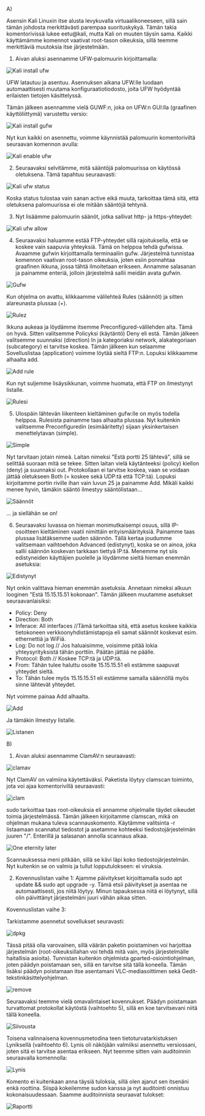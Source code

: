 A) 

Asensin Kali Linuxin itse alusta levykuvalla virtuaalikoneeseen, sillä sain tämän johdosta merkittävästi parempaa suorituskykyä. Tämän takia komentorivissä lukee eetu@kali, mutta
Kali on muuten täysin sama. Kaikki käyttämämme komennot vaativat root-tason oikeuksia, sillä teemme merkittäviä muutoksia itse järjestelmään.

1. Aivan aluksi asennamme UFW-palomuurin kirjoittamalla:
 
![Kali install ufw](https://user-images.githubusercontent.com/72074501/119134972-7fd3dc00-ba46-11eb-90ec-a3ee7dce1e7f.PNG)

UFW latautuu ja asentuu. Asennuksen aikana UFW:lle luodaan automaattisesti muutama konfiguraatiotiodosto, joita UFW hyödyntää erilaisten tietojen käsittelyssä.

Tämän jälkeen asennamme vielä GUWF:n, joka on UFW:n GUI:lla (graafinen käyttöliittymä) varustettu versio:

![Kali install gufw](https://user-images.githubusercontent.com/72074501/119135320-ebb64480-ba46-11eb-9393-7eb58277a575.PNG)

Nyt kun kaikki on asennettu, voimme käynnistää palomuurin komentoriviltä seuraavan komennon avulla: 

![Kali enable ufw](https://user-images.githubusercontent.com/72074501/119135495-2c15c280-ba47-11eb-90c3-530b81be067d.PNG)

2. Seuraavaksi selvitämme, mitä sääntöjä palomuurissa on käytössä oletuksena. Tämä tapahtuu seuraavasti:

![Kali ufw status](https://user-images.githubusercontent.com/72074501/119135906-ad6d5500-ba47-11eb-8335-a68164214691.PNG)

Koska status tulostaa vain sanan active eikä muuta, tarkoittaa tämä sitä, että oletuksena palomuurissa ei ole mitään sääntöjä tehtynä. 

3. Nyt lisäämme palomuurin säänöt, jotka sallivat http- ja https-yhteydet:

![Kali ufw allow](https://user-images.githubusercontent.com/72074501/119136268-210f6200-ba48-11eb-91e3-443aca604e44.PNG)

4. Seuraavaksi haluamme estää FTP-yhteydet sillä rajoituksella, että se koskee vain saapuvia yhteyksiä. Tämä on helppoa tehdä gufwissa. Avaamme gufwin kirjoittamalla terminaaliin gufw. Järjestelmä tunnistaa komennon vaativan root-tason oikeuksia, joten esiin ponnahtaa graafinen ikkuna, jossa tähtä ilmoitetaan erikseen. Annamme salasanan ja painamme enteriä, jolloin järjestelmä sallii meidän avata gufwin. 

![Gufw](https://user-images.githubusercontent.com/72074501/119157758-2d061e80-ba5e-11eb-9cb0-9e04b0722227.PNG)

Kun ohjelma on avattu, klikkaamme välilehteä Rules (säännöt) ja sitten alareunasta plussaa (+). 

![Rulez](https://user-images.githubusercontent.com/72074501/119158652-1dd3a080-ba5f-11eb-937d-745318a5cbc6.PNG)

Ikkuna aukeaa ja löydämme itsemme Preconfigured-välilehden alta. Tämä on hyvä. Sitten valitsemme Policyksi (käytäntö) Deny eli estä. Tämän jälkeen valitsemme suunnaksi (direction) In ja kategoriaksi network, alakategoriaan (subcategory) ei tarvitse koskea. Tämän jälkeen kun selaamme Sovelluslistaa (application) voimme löytää sieltä FTP:n. Lopuksi klikkaamme alhaalta add. 

![Add rule](https://user-images.githubusercontent.com/72074501/119158497-f086f280-ba5e-11eb-8e93-b3da85902979.PNG)

Kun nyt suljemme lisäysikkunan, voimme huomata, että FTP on ilmestynyt listalle. 

![Rulesi](https://user-images.githubusercontent.com/72074501/119158816-4a87b800-ba5f-11eb-92da-70bb7597a71c.PNG)

5. Ulospäin lähtevän liikenteen kieltäminen gufw:lle on myös todella helppoa. Rulesista painamme taas alhaalta plussaa. Nyt kuitenkin valitsemme Preconfiguredin (esimääritetty) sijaan yksinkertaisen menettelytavan (simple). 

![Simple](https://user-images.githubusercontent.com/72074501/119159877-60e24380-ba60-11eb-8366-c4244fd963e2.PNG)

Nyt tarvitaan jotain nimeä. Laitan nimeksi "Estä portti 25 lähtevä", sillä se selittää suoraan mitä se tekee. Sitten laitan vielä käytänteeksi (policy) kiellon (deny) ja suunnaksi out. Protokollaan ei tarvitse koskea, vaan se voidaan jättää oletukseen Both (= koskee sekä UDP:tä että TCP:tä). Lopuksi kirjoitamme portin riville ihan vain luvun 25 ja painamme Add. Mikäli kaikki menee hyvin, tämäkin sääntö ilmestyy sääntölistaan...

![Säännöt](https://user-images.githubusercontent.com/72074501/119160126-9c7d0d80-ba60-11eb-845f-f0d072f76b50.PNG)

... ja siellähän se on! 

6. Seuraavaksi luvassa on hieman monimutkaisempi osuus, sillä IP-osoitteen kieltäminen vaatii nimittäin erityismäärityksiä. Painamme taas plussaa lisätäksemme uuden säännön. Tällä kertaa joudumme valitsemaan vaihtoehdon Advanced (edistynyt), koska se on ainoa, joka sallii säännön koskevan tarkkaan tiettyä IP:tä. Menemme nyt siis edistyneiden käyttäjien puolelle ja löydämme sieltä hieman enemmän asetuksia: 

![Edistynyt](https://user-images.githubusercontent.com/72074501/119160745-3d6bc880-ba61-11eb-8472-0a7a104eb240.PNG)

Nyt onkin valittava hieman enemmän asetuksia. Annetaan nimeksi alkuun looginen "Estä 15.15.15.51 kokonaan". Tämän jälkeen muutamme asetukset seuraavanlaisiksi:

- Policy: Deny
- Direction: Both
- Inferace: All interfaces //Tämä tarkoittaa sitä, että asetus koskee kaikkia tietokoneen verkkoonyhdistämistapoja eli samat säännöt koskevat esim. ethernettiä ja WiFiä. 
- Log: Do not log // Jos haluaisimme, voisimme pitää lokia yhteysyrityksistä tähän porttiin. Päätän jättää ne päälle. 
- Protocol: Both // Koskee TCP:tä ja UDP:tä. 
- From: Tähän tulee haluttu osoite 15.15.15.51 eli estämme saapuvat yhteydet sieltä. 
- To: Tähän tulee myös 15.15.15.51 eli estämme samalla säännöllä myös sinne lähtevät yhteydet. 

Nyt voimme painaa Add alhaalta. 

![Add](https://user-images.githubusercontent.com/72074501/119164450-1e6f3580-ba65-11eb-9a6b-7800f5b91353.PNG)

Ja tämäkin ilmestyy listalle.

![Listanen](https://user-images.githubusercontent.com/72074501/119164790-70b05680-ba65-11eb-8e3e-419c2874f570.PNG)

B)

1. Aivan aluksi asennamme ClamAV:n seuraavasti: 

![clamav](https://user-images.githubusercontent.com/72074501/119165380-19f74c80-ba66-11eb-89c0-f5ce8d809f08.PNG)

Nyt ClamAV on valmiina käytettäväksi. Paketista löytyy clamscan toiminto, jota voi ajaa komentorivillä seuraavasti: 

![clam](https://user-images.githubusercontent.com/72074501/119166037-d51fe580-ba66-11eb-9bd1-5d5355bb390a.PNG)

sudo tarkoittaa taas root-oikeuksia eli annamme ohjelmalle täydet oikeudet toimia järjestelmässä. Tämän jälkeen kirjoitamme clamscan, mikä on ohjelman mukana tuleva scannauskomento. Käytämme valitsinta -r listaamaan scannatut tiedostot ja asetamme kohteeksi tiedostojärjestelmän juuren "/". Enterillä ja salasanan annolla scannaus alkaa. 

![One eternity later](https://user-images.githubusercontent.com/72074501/119166402-3e075d80-ba67-11eb-9b8b-9c5ff7bb5a19.jpg)

Scannauksessa meni pitkään, sillä se kävi läpi koko tiedostojärjestelmän. Nyt kuitenkin se on valmis ja tullut lopputulokseen: ei viruksia.

2. Kovennuslistan vaihe 1: Ajamme päivitykset kirjoittamalla sudo apt update && sudo apt upgrade -y. Tämä etsii päivitykset ja asentaa ne automaattisesti, jos niitä löytyy. Minun tapauksessa niitä ei löytynyt, sillä olin päivittänyt järjestelmäni juuri vähän aikaa sitten. 

Kovennuslistan vaihe 3: 

Tarkistamme asennetut sovellukset seuravasti: 

![dpkg](https://user-images.githubusercontent.com/72074501/119170149-86c11580-ba6b-11eb-82c5-40702c1047d0.PNG)

Tässä pitää olla varovainen, sillä väärän paketin poistaminen voi harjottaa järjestelmän (root-oikeuksillahan voi tehdä mitä vain, myös järjestelmälle haitallisia asioita). Tunnistan kuitenkin ohjelmista gparted-osiointiohjelman, joten päädyn poistamaan sen, sillä en tarvitse sitä tällä koneella. Tämän lisäksi päädyn poistamaan itse asentamani VLC-mediasoittimen sekä Gedit-tekstinkäsittelyohjelman. 

![remove](https://user-images.githubusercontent.com/72074501/119172305-73fc1000-ba6e-11eb-8940-f7d331bf8a7b.PNG)

Seuraavaksi teemme vielä omavalintaiset kovennukset. Päädyn poistamaan turvattomat protokollat käytöstä (vaihtoehto 5), sillä en koe tarvitsevani niitä tällä koneella.

![Siivousta](https://user-images.githubusercontent.com/72074501/119173104-6f842700-ba6f-11eb-9aa2-68155425c855.PNG)

Toisena valinnaisena kovennusmetodina teen tietoturvatarkistuksen Lyniksellä (vaihtoehto 6). Lynis oli näköjään valmiiksi asennettu versiossani, joten sitä ei tarvitse asentaa erikseen. Nyt teemme sitten vain auditoinnin seuraavalla komennolla: 

![Lynis](https://user-images.githubusercontent.com/72074501/119173291-be31c100-ba6f-11eb-9063-c5f6a7964068.PNG)

Komento ei kuitenkaan anna täysiä tuloksia, sillä olen ajanut sen itsenäni enkä roottina. Siispä kokeilemme sudon kanssa ja nyt auditointi onnistuu kokonaisuudessaan. Saamme auditoinnista seuraavat tulokset: 

![Raportti](https://user-images.githubusercontent.com/72074501/119173915-955dfb80-ba70-11eb-9c03-ba2f4cca3334.PNG)
